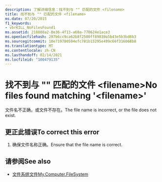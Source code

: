 ```yaml
---
description: 了解详细信息：找不到与 "" 匹配的文件 <filename>
title: 找不到与 "" 匹配的文件 <filename>
ms.date: 07/20/2015
f1_keywords:
- vbrKILL_NoFilesFound1
ms.assetid: 218808a2-8e36-4f13-a60a-770624e1ace3
ms.openlocfilehash: 297b6cc9ca62b8f2500ff89839a5b43e5b3bd6b3
ms.sourcegitcommit: 10e719780594efc781b15295e499c66f316068b8
ms.translationtype: MT
ms.contentlocale: zh-CN
ms.lasthandoff: 02/14/2021
ms.locfileid: "100479135"
---
```

# <a name="no-files-found-matching-filename"></a><span data-ttu-id="24624-103">找不到与 "" 匹配的文件 \<filename></span><span class="sxs-lookup"><span data-stu-id="24624-103">No files found matching '\<filename>'</span></span>

<span data-ttu-id="24624-104">文件名不正确，或文件不存在。</span><span class="sxs-lookup"><span data-stu-id="24624-104">The file name is incorrect, or the file does not exist.</span></span>  
  
## <a name="to-correct-this-error"></a><span data-ttu-id="24624-105">更正此错误</span><span class="sxs-lookup"><span data-stu-id="24624-105">To correct this error</span></span>  
  
1. <span data-ttu-id="24624-106">确保文件名称正确。</span><span class="sxs-lookup"><span data-stu-id="24624-106">Ensure that the file name is correct.</span></span>  
  
## <a name="see-also"></a><span data-ttu-id="24624-107">请参阅</span><span class="sxs-lookup"><span data-stu-id="24624-107">See also</span></span>

- [<span data-ttu-id="24624-108">文件系统文件</span><span class="sxs-lookup"><span data-stu-id="24624-108">My.Computer.FileSystem</span></span>](xref:Microsoft.VisualBasic.FileIO.FileSystem)

